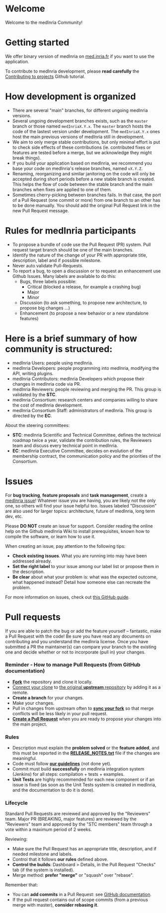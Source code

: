 # Welcome

Welcome to the medInria Community! 

# Getting started

We offer binary version of medInria on [med.inria.fr](https://med.inria.fr/) if you want to use the application. 

To contribute to medInria development, please **read carefully** the [Contributing to projects](https://docs.github.com/en/get-started/quickstart/contributing-to-projects) Github tutorial.

# How development is organized
- There are several "main" branches, for different ungoing medInria versions.
- Several ungoing development branches exists, such as the `master` branch or those named `medInriaX.Y.x`. The `master` branch hosts the code of the lastest version under development. The `medInriaX.Y.x` ones host the main previous versions of medInria still in development.
- We aim to only merge stable contributions, but only minimal effort is put to check side effects of these contributions (ie. contributed fixes or features are tested before a merge, but we acknowledge they might break things).
- If you build your application based on medInria, we recommend you base your code on medInria's release branches, named `vX.Y.Z`.
- Renaming, reorganizing and similar janitoring on the code will only be accepted during short periods before a new stable branch is created. This helps the flow of code between the stable branch and the main branches when fixes are applied to one of them.
- Sometimes cherry-picking between branches fails. In that case, the port of a Pull Request (one commit or more) from one branch to an other has to be done manually. You should add the original Pull Request link in the new Pull Request message.

# Rules for medInria participants
- To propose a bundle of code use the Pull Request (PR) system. Pull request target branch should be one of the main branches.
- Identify the nature of the change of your PR with appropriate title, description, label and if possible milestone.
- Never auto validate Pull-Requests.
- To report a bug, to open a discussion or to request an enhancement use Github Issues. Many labels are available to do this:
	- Bugs, three labels possible:
		- Critical (blocked a release, for example a crashing bug)
		- Major
		- Minor
	- Discussion (to ask something, to propose new architecture, to propose big changes …)
	- Enhancement (to propose a new behavior or a new standalone features)
	
# Here is a brief summary of how community is structured:
- medInria Users:            people using medInria.
- medInria Developers:       people programming into medInria, modifying the API, writing plugins.
- medInria Contributors:     medInria Developers which propose their changes in medInria code via PR.
- medInria Reviewers:        people reviewing and merging the PR. This group is validated by the **STC**.
- medInria Consortium:       research centers and companies willing to share the cost of medInria development.
- medInria Consortium Staff: administrators of medInria. This group is directed by the **EC**.

About the steering committees:
- **STC**: medInria Scientific and Technical Committee, defines the technical roadmap twice a year, validate the contribution rules, the Reviewers team and discuss every technical point in medInria.
- **EC**: medInria Executive Committee, decides on evolution of the membership contract, the communication policy and the priorities of the Consortium.

# Issues

For **bug tracking**, **feature proposals** and **task management**, create a [medInria issue](https://github.com/medInria/medInria-public/issues)! Whatever issue you are having, you are likely not the only one, so others will find your issue helpful too. Issues labeled "Discussion" are also used for larger topics: architecture, future of medInria, long term dev, etc.

Please **DO NOT** create an issue for support. Consider reading the online help on the Github medInria Wiki to install prerequisites, known how to compile the software, or learn how to use it.

When creating an issue, pay attention to the following tips:

- **Check existing issues**. What you are running into may have been addressed already.
- **Set the right label** to your issue among our label list or propose them in the description.
- **Be clear** about what your problem is: what was the expected outcome, what happened instead? Detail how someone else can recreate the problem.

For more information on issues, check out [this GitHub guide](https://guides.github.com/features/issues/).  


# Pull requests

If you are able to patch the bug or add the feature yourself – fantastic, make a Pull Request with the code! Be sure you have read any documents on contributing and you understand the medInria license. Once you have submitted a PR the maintainer(s) can compare your branch to the existing one and decide whether or not to incorporate (pull in) your changes.

### Reminder - How to manage Pull Requests (from GitHub documentation)

- **[Fork](http://guides.github.com/activities/forking/)** the repository and clone it locally.
- [Connect your clone](https://help.github.com/articles/configuring-a-remote-for-a-fork/) to [the original **upstream** repository](https://github.com/medInria/medInria-public) by adding it as a remote.
- **Create a branch** for your changes.
- Make your changes.
- Pull in changes from upstream often to [**sync your fork**](https://help.github.com/articles/syncing-a-fork/) so that merge conflicts will be less likely in your pull request.
- [**Create a Pull Request**](https://help.github.com/articles/creating-a-pull-request-from-a-fork/) when you are ready to propose your changes into the main project.

### Rules

- Description must explain the **problem solved** or the **feature added**, and this must be reported in the **[RELEASE_NOTES.txt](https://github.com/medInria/medInria-public/blob/master/RELEASE_NOTES.txt)** file if the changes are meaningful.
- Code must follow **[our guidelines](https://github.com/medInria/medInria-public/blob/master/GUIDELINES.md)** (not done yet).
- Commit must build **successfully** on medInria integration system (Jenkins) for all steps: compilation + tests + examples.
- **Unit Tests** are highly recommended for each new component or if an issue is fixed (as soon as the Unit Tests system is created in medInria, and the documentation to do it is done).

### Lifecycle

Standard Pull Requests are reviewed and approved by the "Reviewers" team.
Major PR (BREAKING, major features) are reviewed by the "Reviewers" team and approved by the "STC members" team through a vote within a maximum period of 2 weeks.

Reviewing:

- Make sure the Pull Request has an appropriate title, description, and if needed milestone and labels.
- Control that it follows **our rules** defined above.
- **Control the builds**: Dashboard > Details, in the Pull Request "Checks" tab (if the system is installed).
- Merge method: **prefer "merge"** or "squash" over "rebase".

Remember that:

- You can **add commits** in a Pull Request: see [GitHub documentation](https://help.github.com/articles/committing-changes-to-a-pull-request-branch-created-from-a-fork/).
- If the pull request contains out of scope commits (from a previous merge with master), **consider rebasing it**.
